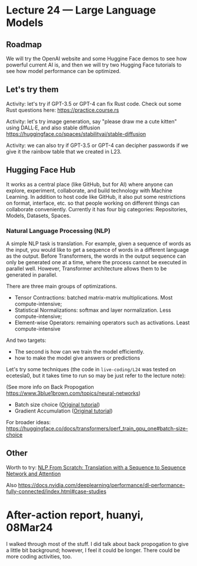 # Lecture 24 — Large Language Models

## Roadmap

We will try the OpenAI website and some Huggine Face demos to see how powerful
current AI is, and then we will try two Hugging Face tutorials to see how model
performance can be optimized.

## Let's try them

Activity: let's try if GPT-3.5 or GPT-4 can fix Rust code. Check out some Rust
questions here: <https://practice.course.rs>

Activity: let's try image generation, say "please draw me a cute kitten" using
DALL·E, and also stable diffusion
<https://huggingface.co/spaces/stabilityai/stable-diffusion>

Activity: we can also try if GPT-3.5 or GPT-4 can decipher passwords if we give
it the rainbow table that we created in L23.

## Hugging Face Hub

It works as a central place (like GitHub, but for AI) where anyone can explore,
experiment, collaborate, and build technology with Machine Learning. In addition
to host code like GitHub, it also put some restrictions on format, interface,
etc. so that people working on different things can collaborate conveniently.
Currently it has four big categories: Repositories, Models, Datasets, Spaces.

### Natural Language Processing (NLP)

A simple NLP task is translation. For example, given a sequence of words as the
input, you would like to get a sequence of words in a different language as the
output. Before Transformers, the words in the output sequence can only be
generated one at a time, where the process cannot be executed in parallel well.
However, Transformer architecture allows them to be generated in parallel.

There are three main groups of optimizations.

- Tensor Contractions: batched matrix-matrix multiplications. Most
  compute-intensive;
- Statistical Normalizations: softmax and layer normalization. Less
  compute-intensive;
- Element-wise Operators: remaining operators such as activations. Least
  compute-intensive

And two targets:

- The second is how can we train the model efficiently.
- how to make the model give answers or predictions

Let's try some techniques (the code in `live-coding/L24` was tested on
ecetesla0, but it takes time to run so may be just refer to the lecture note):

(See more info on Back Propogation
<https://www.3blue1brown.com/topics/neural-networks>)

- Batch size choice ([Original
  tutorial](<https://huggingface.co/docs/transformers/v4.38.2/en/model_memory_anatomy>))
- Gradient Accumulation ([Original
  tutorial](<https://huggingface.co/docs/transformers/main/training#prepare-a-dataset>))

For broader ideas:
<https://huggingface.co/docs/transformers/perf_train_gpu_one#batch-size-choice>

## Other

Worth to try: [NLP From Scratch: Translation with a Sequence to Sequence Network
and
Attention](<https://pytorch.org/tutorials/intermediate/seq2seq_translation_tutorial.html>)

Also
<https://docs.nvidia.com/deeplearning/performance/dl-performance-fully-connected/index.html#case-studies>

# After-action report, huanyi, 08Mar24

I walked through most of the stuff. I did talk about back propogation to give a
little bit background; however, I feel it could be longer. There could be more
coding activities, too.
